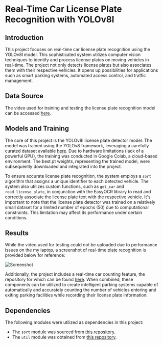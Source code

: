 # Real-Time Car License Plate Recognition with YOLOv8l

## Introduction

This project focuses on real-time car license plate recognition using the YOLOv8l model. This sophisticated system utilizes computer vision techniques to identify and process license plates on moving vehicles in real-time. The project not only detects license plates but also associates them with their respective vehicles. It opens up possibilities for applications such as smart parking systems, automated access control, and traffic management.

## Data Source

The video used for training and testing the license plate recognition model can be accessed [here](https://www.youtube.com/watch?v=aMgkf_xslQE&t=6s&ab_channel=ExoticCarspotters).

## Models and Training

The core of this project is the YOLOv8l license plate detector model. The model was trained using the YOLOv8 framework, leveraging a carefully curated dataset available [here](https://universe.roboflow.com/roboflow-universe-projects/license-plate-recognition-rxg4e/dataset/4). Due to hardware limitations (lack of a powerful GPU), the training was conducted in Google Colab, a cloud-based environment. The best.pt weights, representing the trained model, were subsequently downloaded and integrated into the project.

To ensure accurate license plate recognition, the system employs a `sort` algorithm that assigns a unique identifier to each detected vehicle. The system also utilizes custom functions, such as `get_car` and `read_license_plate`, in conjunction with the EasyOCR library to read and correctly associate the license plate text with the respective vehicle. It's important to note that the license plate detector was trained on a relatively small dataset for a limited number of epochs (50) due to computational constraints. This limitation may affect its performance under certain conditions.

## Results

While the video used for testing could not be uploaded due to performance issues on the my laptop, a screenshot of real-time plate recognition is provided below for reference:

![Screenshot](https://github.com/AbzalAidakhmetov/Real_Time_Car_License_Plate_Recognition_YOLOv8l/assets/99760649/e72bf031-87ad-487a-b5be-9278a2cabd8d)

Additionally, the project includes a real-time car counting feature, the repository for which can be found [here](https://github.com/AbzalAidakhmetov/Project_Car_Counter_Yolo.git). When combined, these components can be utilized to create intelligent parking systems capable of automatically and accurately counting the number of vehicles entering and exiting parking facilities while recording their license plate information.

## Dependencies

The following modules were utilized as dependencies in this project:

- The `sort` module was sourced from [this repository](https://github.com/abewley/sort).
- The `util` module was obtained from [this repository](https://github.com/computervisioneng/object-detection-course).
